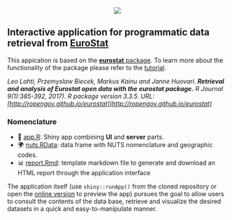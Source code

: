 <p align="center">
  <img src="https://github.com/ordanovich/images/blob/master/portadaWlogos.png?raw=true">
</p>

## Interactive application for programmatic data retrieval from [EuroStat](https://ec.europa.eu/eurostat/data/database)

This appication is based on the [**eurostat** package](http://ropengov.github.io/eurostat/index.html). To learn more about the functionality of the package please refer to the [tutorial](http://ropengov.github.io/eurostat/articles/eurostat_tutorial.html).

*Leo Lahti, Przemyslaw Biecek, Markus Kainu and Janne Huovari. **Retrieval and analysis of Eurostat open data with the eurostat package.** R Journal 9(1):385-392, 2017). 
R package version 3.3.5. URL: [http://ropengov.github.io/eurostat](http://ropengov.github.io/eurostat)*

### Nomenclature

- :rocket: [app.R](https://github.com/ordanovich/downloadEUROSTAT/blob/master/app.R): Shiny app combining **UI** and **server** parts.
- :earth_africa: [nuts.RData](https://github.com/ordanovich/downloadEUROSTAT/raw/master/nuts.RData): data frame with NUTS nomenclature and geographic codes.
- :bar_chart: [report.Rmd](https://github.com/ordanovich/downloadEUROSTAT/blob/master/report.Rmd): template markdown file to generate and download an HTML report through the application interface

The application itself (use `shiny::runApp()` from the cloned repository or open the <a href="http://193.146.75.235/sample-apps/final_apps/eurostat_download/"  rel="noopener noreferrer" target="_blank">online version</a> to preview the app) pursues the goal to allow users to consult the contents of the data base, retrieve and visualize the desired datasets in a quick and easy-to-manipulate manner. 
